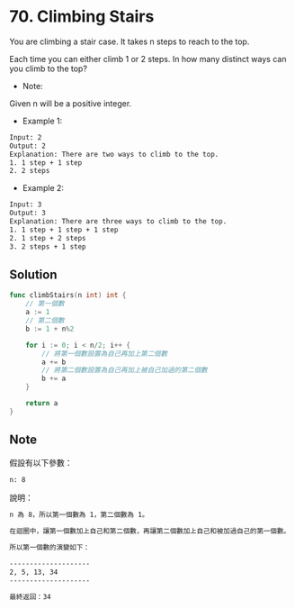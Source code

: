 # 70. Climbing Stairs

You are climbing a stair case. It takes n steps to reach to the top.

Each time you can either climb 1 or 2 steps. In how many distinct ways can you climb to the top?

- Note:

Given n will be a positive integer.

- Example 1:

```BASH
Input: 2
Output: 2
Explanation: There are two ways to climb to the top.
1. 1 step + 1 step
2. 2 steps
```

- Example 2:

```BASH
Input: 3
Output: 3
Explanation: There are three ways to climb to the top.
1. 1 step + 1 step + 1 step
2. 1 step + 2 steps
3. 2 steps + 1 step
```

## Solution

```GO
func climbStairs(n int) int {
	// 第一個數
	a := 1
	// 第二個數
	b := 1 + n%2

	for i := 0; i < n/2; i++ {
		// 將第一個數設置為自己再加上第二個數
		a += b
		// 將第二個數設置為自己再加上被自己加過的第二個數
		b += a
	}

	return a
}
```

## Note

假設有以下參數：

```BASH
n: 8
```

說明：

```BASH
n 為 8，所以第一個數為 1，第二個數為 1。

在迴圈中，讓第一個數加上自己和第二個數，再讓第二個數加上自己和被加過自己的第一個數。

所以第一個數的演變如下：

--------------------
2, 5, 13, 34
--------------------

最終返回：34
```
